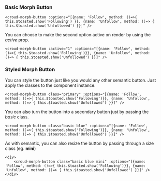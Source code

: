 ### Basic Morph Button 

    <croud-morph-button :options="[{name: 'Follow', method: ()=>{ this.$toasted.show('Following') }}, {name: 'Unfollow', method: ()=> { this.$toasted.show('Unfollowed') }}]" />

You can choose to make the second option active on render by using the *active* prop.

    <croud-morph-button :active="1" :options="[{name: 'Follow', method: ()=>{ this.$toasted.show('Following')}}, {name: 'Unfollow', method: ()=> { this.$toasted.show('Unfollowed') }}]" />

### Styled Morph Button

You can style the button just like you would any other semantic button. Just apply the classes to the component instance.
    
    <croud-morph-button class="primary" :options="[{name: 'Follow', method: ()=>{ this.$toasted.show('Following')}}, {name: 'Unfollow', method: ()=> { this.$toasted.show('Unfollowed') }}]" />

You can also turn the button into a secondary button just by passing the *basic* class.

    <croud-morph-button class="basic blue" :options="[{name: 'Follow', method: ()=>{ this.$toasted.show('Following')}}, {name: 'Unfollow', method: ()=> { this.$toasted.show('Unfollowed') }}]" />

As with semantic, you can also resize the button by passing through a size class (eg. **mini**)

    <div>
        <croud-morph-button class="basic blue mini" :options="[{name: 'Follow', method: ()=>{ this.$toasted.show('Following')}}, {name: 'Unfollow', method: ()=> { this.$toasted.show('Unfollowed') }}]" />
    </div>
